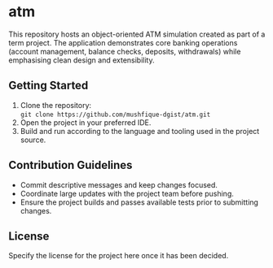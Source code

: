 # atm

This repository hosts an object-oriented ATM simulation created as part of a term project. The application demonstrates core banking operations (account management, balance checks, deposits, withdrawals) while emphasising clean design and extensibility.

## Getting Started

1. Clone the repository:\
   `git clone https://github.com/mushfique-dgist/atm.git`
2. Open the project in your preferred IDE.
3. Build and run according to the language and tooling used in the project source.

## Contribution Guidelines

- Commit descriptive messages and keep changes focused.
- Coordinate large updates with the project team before pushing.
- Ensure the project builds and passes available tests prior to submitting changes.

## License

Specify the license for the project here once it has been decided.
